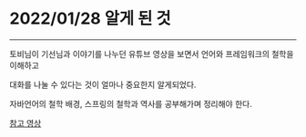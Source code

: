 # 2022/01/28 알게 된 것

---

토비님이 기선님과 이야기를 나누던 유튜브 영상을 보면서 언어와 프레임워크의 철학을 이해하고 

대화를 나눌 수 있다는 것이 얼마나 중요한지 알게되었다.

자바언어의 철학 배경, 스프링의 철학과 역사를 공부해가며 정리해야 한다.

[참고 영상](https://youtu.be/xEqGW7Adqt8)